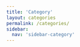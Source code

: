```yaml
---
title: 'Category'
layout: categories
permalink: /categories/
sidebar:
  nav: 'sidebar-category'
---
```

